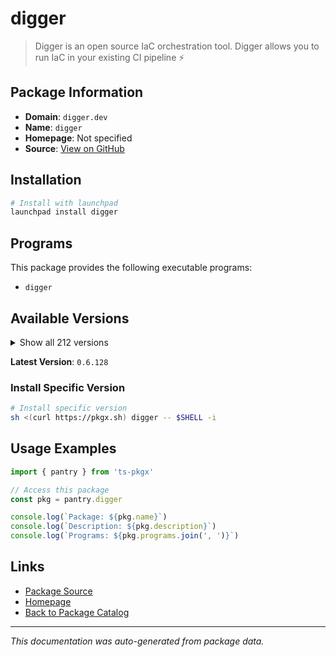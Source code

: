 # digger

> Digger is an open source IaC orchestration tool. Digger allows you to run IaC in your existing CI pipeline ⚡️

## Package Information

- **Domain**: `digger.dev`
- **Name**: `digger`
- **Homepage**: Not specified
- **Source**: [View on GitHub](https://github.com/pkgxdev/pantry/tree/main/projects/digger.dev/package.yml)

## Installation

```bash
# Install with launchpad
launchpad install digger
```

## Programs

This package provides the following executable programs:

- `digger`

## Available Versions

<details>
<summary>Show all 212 versions</summary>

- `0.6.128`, `0.6.127`, `0.6.126`, `0.6.125`, `0.6.124`
- `0.6.123`, `0.6.122`, `0.6.121`, `0.6.120`, `0.6.119`
- `0.6.118`, `0.6.117`, `0.6.116`, `0.6.115`, `0.6.114`
- `0.6.113`, `0.6.112`, `0.6.111`, `0.6.110`, `0.6.109`
- `0.6.108`, `0.6.107`, `0.6.106`, `0.6.105`, `0.6.104`
- `0.6.103`, `0.6.102`, `0.6.101`, `0.6.100`, `0.6.99`
- `0.6.98`, `0.6.97`, `0.6.96`, `0.6.95`, `0.6.94`
- `0.6.93`, `0.6.92`, `0.6.91`, `0.6.90`, `0.6.89`
- `0.6.88`, `0.6.87`, `0.6.86`, `0.6.85`, `0.6.84`
- `0.6.83`, `0.6.82`, `0.6.81`, `0.6.80`, `0.6.79`
- `0.6.78`, `0.6.77`, `0.6.76`, `0.6.75`, `0.6.74`
- `0.6.73`, `0.6.72`, `0.6.71`, `0.6.70`, `0.6.69`
- `0.6.68`, `0.6.67`, `0.6.66`, `0.6.65`, `0.6.64`
- `0.6.63`, `0.6.62`, `0.6.61`, `0.6.60`, `0.6.59`
- `0.6.58`, `0.6.57`, `0.6.56`, `0.6.55`, `0.6.54`
- `0.6.53`, `0.6.52`, `0.6.51`, `0.6.50`, `0.6.49`
- `0.6.48`, `0.6.47`, `0.6.46`, `0.6.45`, `0.6.44`
- `0.6.43`, `0.6.42`, `0.6.41`, `0.6.40`, `0.6.39`
- `0.6.38`, `0.6.37`, `0.6.36`, `0.6.35`, `0.6.34`
- `0.6.33`, `0.6.22`, `0.6.21`, `0.6.20`, `0.6.19`
- `0.6.18`, `0.6.17`, `0.6.16`, `0.6.15`, `0.6.14`
- `0.6.13`, `0.6.12`, `0.6.11`, `0.6.10`, `0.6.9`
- `0.6.8`, `0.6.7`, `0.6.6`, `0.6.5`, `0.6.4`
- `0.6.3`, `0.6.2`, `0.6.1`, `0.6.0`, `0.5.14`
- `0.5.13`, `0.5.12`, `0.5.11`, `0.5.10`, `0.5.9`
- `0.5.8`, `0.5.7`, `0.5.6`, `0.5.5`, `0.5.4`
- `0.5.3`, `0.5.2`, `0.5.1`, `0.5.0`, `0.4.39`
- `0.4.38`, `0.4.37`, `0.4.36`, `0.4.35`, `0.4.34`
- `0.4.33`, `0.4.32`, `0.4.31`, `0.4.30`, `0.4.29`
- `0.4.28`, `0.4.27`, `0.4.26`, `0.4.25`, `0.4.24`
- `0.4.23`, `0.4.22`, `0.4.21`, `0.4.20`, `0.4.19`
- `0.4.18`, `0.4.17`, `0.4.16`, `0.4.15`, `0.4.14`
- `0.4.13`, `0.4.12`, `0.4.11`, `0.4.10`, `0.4.9`
- `0.4.8`, `0.4.7`, `0.4.6`, `0.4.5`, `0.4.4`
- `0.4.3`, `0.4.2`, `0.4.1`, `0.4.0`, `0.3.27`
- `0.3.26`, `0.3.25`, `0.3.24`, `0.3.23`, `0.3.22`
- `0.3.21`, `0.3.20`, `0.3.19`, `0.3.18`, `0.3.17`
- `0.3.16`, `0.3.15`, `0.3.14`, `0.3.13`, `0.3.12`
- `0.3.11`, `0.3.10`, `0.3.9`, `0.3.8`, `0.3.7`
- `0.3.6`, `0.3.5`, `0.3.4`, `0.3.3`, `0.3.2`
- `0.3.1`, `0.3.0`, `0.2.6`, `0.2.5`, `0.2.4`
- `0.2.3`, `0.2.2`, `0.2.1`, `0.2.0`, `0.1.33`
- `0.1.32`, `0.1.31`

</details>

**Latest Version**: `0.6.128`

### Install Specific Version

```bash
# Install specific version
sh <(curl https://pkgx.sh) digger -- $SHELL -i
```

## Usage Examples

```typescript
import { pantry } from 'ts-pkgx'

// Access this package
const pkg = pantry.digger

console.log(`Package: ${pkg.name}`)
console.log(`Description: ${pkg.description}`)
console.log(`Programs: ${pkg.programs.join(', ')}`)
```

## Links

- [Package Source](https://github.com/pkgxdev/pantry/tree/main/projects/digger.dev/package.yml)
- [Homepage](#)
- [Back to Package Catalog](../../package-catalog.md)

---

*This documentation was auto-generated from package data.*
